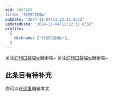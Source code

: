 ```yaml
---
mid: 2965629
title: "幻想口袋喵w"
pubDate: "2024-11-04T11:22:11.833Z"
updatedDate: "2024-11-04T11:22:11.833Z"
profile:
  {
    Nickname: ["幻想口袋喵w"],
  }
---
```


关注[幻想口袋喵w](https://space.bilibili.com/2965629)谢谢喵~ 关注[幻想口袋喵w](https://space.bilibili.com/2965629)谢谢喵~

## 此条目有待补充
你可以在[这里](https://github.com/Yuhanawa/VTuber.ICU-Content/edit/master/v/幻想口袋喵w/index.md)编辑本文
